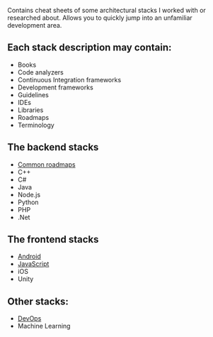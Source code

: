 Contains cheat sheets of some architectural stacks I worked with or researched about. Allows you to quickly jump into an unfamiliar development area.

## Each stack description may contain:
- Books
- Code analyzers
- Continuous Integration frameworks
- Development frameworks
- Guidelines
- IDEs
- Libraries
- Roadmaps
- Terminology

## The backend stacks
- [Common roadmaps](backend.md)
- C++
- C#
- Java
- Node.js
- Python
- PHP
- .Net

## The frontend stacks
- [Android](android.md)
- [JavaScript](frontend-js.md)
- iOS
- Unity

## Other stacks:
- [DevOps](devops.md)
- Machine Learning



